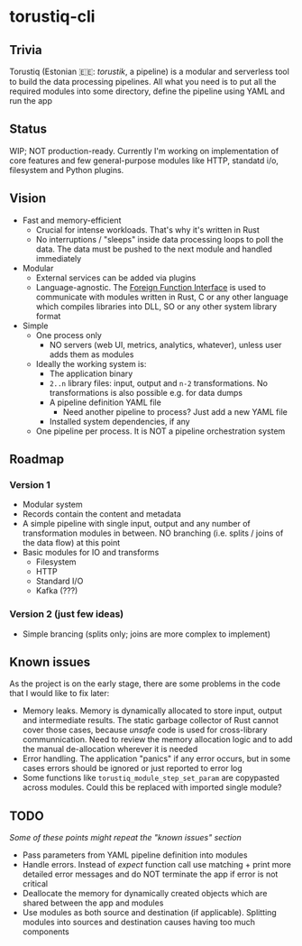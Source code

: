 # torustiq-cli

## Trivia

Torustiq (Estonian 🇪🇪: _torustik_, a pipeline) is a modular and serverless tool to build the data processing pipelines. All what you need is to put all the required modules into some directory, define the pipeline using YAML and run the app

## Status

WIP; NOT production-ready. Currently I'm working on implementation of core features and few general-purpose modules like HTTP, standatd i/o, filesystem and Python plugins.

## Vision

- Fast and memory-efficient
  - Crucial for intense workloads. That's why it's written in Rust
  - No interruptions / "sleeps" inside data processing loops to poll the data. The data must be pushed to the next module and handled immediately 
- Modular
  - External services can be added via plugins
  - Language-agnostic. The [Foreign Function Interface](https://en.wikipedia.org/wiki/Foreign_function_interface) is used to communicate with modules written in Rust, C or any other language which compiles libraries into DLL, SO or any other system library format
- Simple
  - One process only
    - NO servers (web UI, metrics, analytics, whatever), unless user adds them as modules
  - Ideally the working system is:
    - The application binary
    - `2..n` library files: input, output and `n-2` transformations. No transformations is also possible e.g. for data dumps
    - A pipeline definition YAML file
      - Need another pipeline to process? Just add a new YAML file
    - Installed system dependencies, if any
  - One pipeline per process. It is NOT a pipeline orchestration system

## Roadmap

### Version 1
- Modular system
- Records contain the content and metadata
- A simple pipeline with single input, output and any number of transformation modules in between. NO branching (i.e. splits / joins of the data flow) at this point
- Basic modules for IO and transforms
  - Filesystem
  - HTTP
  - Standard I/O
  - Kafka (???)

### Version 2 (just few ideas)
- Simple brancing (splits only; joins are more complex to implement)

## Known issues

As the project is on the early stage, there are some problems in the code that I would like to fix later:

- Memory leaks. Memory is dynamically allocated to store input, output and intermediate results. The static garbage collector of Rust cannot cover those cases, because _unsafe_ code is used for cross-library communnication. Need to review the memory allocation logic and to add the manual de-allocation wherever it is needed
- Error handling. The application "panics" if any error occurs, but in some cases errors should be ignored or just reported to error log
- Some functions like `torustiq_module_step_set_param` are copypasted across modules. Could this be replaced with imported single module?

## TODO

_Some of these points might repeat the "known issues" section_

- Pass parameters from YAML pipeline definition into modules
- Handle errors. Instead of _expect_ function call use matching + print more detailed error messages and do NOT terminate the app if error is not critical
- Deallocate the memory for dynamically created objects which are shared between the app and modules
- Use modules as both source and destination (if applicable). Splitting modules into sources and destination causes having too much components